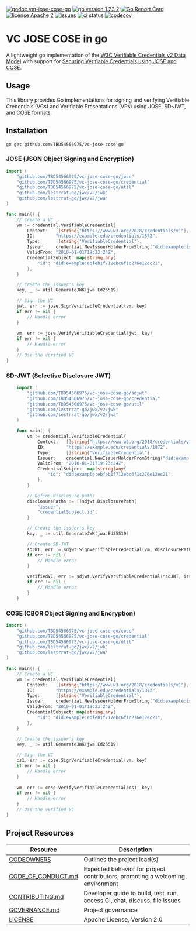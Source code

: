 [![godoc vm-jose-cose-go](https://img.shields.io/badge/godoc-vm--jose--cose--go-blue)](https://pkg.go.dev/github.com/TBD54566975/vc-jose-cose-go)
[![go version 1.23.2](https://img.shields.io/badge/go_version-1.23.2-brightgreen)](https://golang.org/)
[![Go Report Card](https://goreportcard.com/badge/github.com/TBD54566975/vc-jose-cose-go)](https://goreportcard.com/report/github.com/TBD54566975/vc-jose-cose-go)
[![license Apache 2](https://img.shields.io/badge/license-Apache%202-black)](https://github.com/TBD54566975/vc-jose-cose-go/blob/main/LICENSE)
[![issues](https://img.shields.io/github/issues/TBD54566975/vm-jose-cose-go)](https://github.com/TBD54566975/vc-jose-cose-go/issues)
![ci status](https://github.com/TBD54566975/vc-jose-cose-go/actions/workflows/ci.yml/badge.svg?branch=main&event=push)
[![codecov](https://codecov.io/github/TBD54566975/vm-jose-cose-go/graph/badge.svg?token=PIS07W0RQJ)](https://codecov.io/github/TBD54566975/vm-jose-cose-go)

# VC JOSE COSE in go

A lightweight go implementation of the [W3C Verifiable Credentials v2 Data Model](https://www.w3.org/TR/vm-data-model-2.0)
with support for [Securing Verifiable Credentials using JOSE and COSE](https://www.w3.org/TR/vm-jose-cose/).

## Usage

This library provides Go implementations for signing and verifying Verifiable Credentials (VCs) and Verifiable Presentations (VPs) using JOSE, SD-JWT, and COSE formats.

## Installation

```
go get github.com/TBD54566975/vc-jose-cose-go
```

### JOSE (JSON Object Signing and Encryption)

```go
import (
    "github.com/TBD54566975/vc-jose-cose-go/jose"
    "github.com/TBD54566975/vc-jose-cose-go/credential"
    "github.com/TBD54566975/vc-jose-cose-go/util"
    "github.com/lestrrat-go/jwx/v2/jwk"
    "github.com/lestrrat-go/jwx/v2/jwa"
)

func main() {
    // Create a VC
    vm := credential.VerifiableCredential{
		Context:   []string{"https://www.w3.org/2018/credentials/v1"},
		ID:        "https://example.edu/credentials/1872",
		Type:      []string{"VerifiableCredential"},
		Issuer:    credential.NewIssuerHolderFromString("did:example:issuer"),
		ValidFrom: "2010-01-01T19:23:24Z",
		CredentialSubject: map[string]any{
			"id": "did:example:ebfeb1f712ebc6f1c276e12ec21",
		},
	}

    // Create the issuer's key
    key, _ := util.GenerateJWK(jwa.Ed25519)

    // Sign the VC
    jwt, err := jose.SignVerifiableCredential(vm, key)
    if err != nil {
        // Handle error
    }
    
    vm, err := jose.VerifyVerifiableCredential(jwt, key)
    if err != nil {
        // Handle error
    }
    // Use the verified VC
}
```

### SD-JWT (Selective Disclosure JWT)

```go
    import (
        "github.com/TBD54566975/vc-jose-cose-go/sdjwt"
        "github.com/TBD54566975/vc-jose-cose-go/credential"
        "github.com/TBD54566975/vc-jose-cose-go/util"
        "github.com/lestrrat-go/jwx/v2/jwk"
        "github.com/lestrrat-go/jwx/v2/jwa"
    )

    func main() {
        vm := credential.VerifiableCredential{
            Context:   []string{"https://www.w3.org/2018/credentials/v1"},
            ID:        "https://example.edu/credentials/1872",
            Type:      []string{"VerifiableCredential"},
            Issuer:    credential.NewIssuerHolderFromString("did:example:issuer"),
            ValidFrom: "2010-01-01T19:23:24Z",
            CredentialSubject: map[string]any{
                "id": "did:example:ebfeb1f712ebc6f1c276e12ec21",
            },
	    }

        // Define disclosure paths
        disclosurePaths := []sdjwt.DisclosurePath{
            "issuer",
            "credentialSubject.id",
        }

        // Create the issuer's key
        key, _ := util.GenerateJWK(jwa.Ed25519)

        // Create SD-JWT
        sdJWT, err := sdjwt.SignVerifiableCredential(vm, disclosurePaths, issuerKey)
        if err != nil {
            // Handle error
        }

   		verifiedVC, err := sdjwt.VerifyVerifiableCredential(*sdJWT, issuerKey)
        if err != nil {
            // Handle error
        }
    }
```

### COSE (CBOR Object Signing and Encryption)

```go
import (
    "github.com/TBD54566975/vc-jose-cose-go/cose"
    "github.com/TBD54566975/vc-jose-cose-go/credential"
    "github.com/TBD54566975/vc-jose-cose-go/util"
    "github.com/lestrrat-go/jwx/v2/jwk"
    "github.com/lestrrat-go/jwx/v2/jwa"
)

func main() {
    // Create a VC
    vm := credential.VerifiableCredential{
		Context:   []string{"https://www.w3.org/2018/credentials/v1"},
		ID:        "https://example.edu/credentials/1872",
		Type:      []string{"VerifiableCredential"},
		Issuer:    credential.NewIssuerHolderFromString("did:example:issuer"),
		ValidFrom: "2010-01-01T19:23:24Z",
		CredentialSubject: map[string]any{
			"id": "did:example:ebfeb1f712ebc6f1c276e12ec21",
		},
	}

    // Create the issuer's key
    key, _ := util.GenerateJWK(jwa.Ed25519)

    // Sign the VC
    cs1, err := cose.SignVerifiableCredential(vm, key)
    if err != nil {
        // Handle error
    }
    
    vm, err := cose.VerifyVerifiableCredential(cs1, key)
    if err != nil {
        // Handle error
    }
    // Use the verified VC
}
```

## Project Resources

| Resource                                   | Description                                                                    |
| ------------------------------------------ | ------------------------------------------------------------------------------ |
| [CODEOWNERS](./CODEOWNERS)                 | Outlines the project lead(s)                                                   |
| [CODE_OF_CONDUCT.md](./CODE_OF_CONDUCT.md) | Expected behavior for project contributors, promoting a welcoming environment  |
| [CONTRIBUTING.md](./CONTRIBUTING.md)       | Developer guide to build, test, run, access CI, chat, discuss, file issues     |
| [GOVERNANCE.md](./GOVERNANCE.md)           | Project governance                                                             |
| [LICENSE](./LICENSE)                       | Apache License, Version 2.0                                                    |